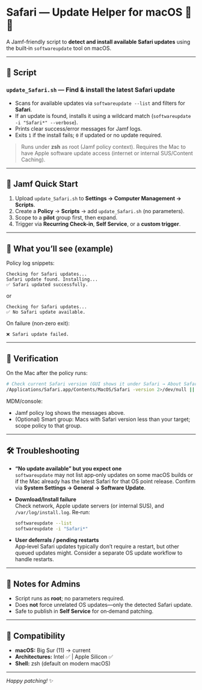 # Safari — Update Helper for macOS 🧭🐆

A Jamf-friendly script to **detect and install available Safari updates** using the built‑in `softwareupdate` tool on macOS.

---

## 📜 Script

### `update_Safari.sh` — Find & install the latest Safari update
- Scans for available updates via `softwareupdate --list` and filters for **Safari**.
- If an update is found, installs it using a wildcard match (`softwareupdate -i "Safari*" --verbose`).
- Prints clear success/error messages for Jamf logs.
- Exits `1` if the install fails; `0` if updated or no update required.

> Runs under **zsh** as root (Jamf policy context). Requires the Mac to have Apple software update access (internet or internal SUS/Content Caching).

---

## 🚀 Jamf Quick Start

1. Upload `update_Safari.sh` to **Settings → Computer Management → Scripts**.
2. Create a **Policy** → **Scripts** → add `update_Safari.sh` (no parameters).
3. Scope to a **pilot** group first, then expand.
4. Trigger via **Recurring Check-in**, **Self Service**, or a **custom trigger**.

---

## 🔎 What you’ll see (example)

Policy log snippets:
```
Checking for Safari updates...
Safari update found. Installing...
✅ Safari updated successfully.
```
or
```
Checking for Safari updates...
✅ No Safari update available.
```

On failure (non‑zero exit):
```
❌ Safari update failed.
```

---

## 🧪 Verification

On the Mac after the policy runs:
```bash
# Check current Safari version (GUI shows it under Safari → About Safari)
/Applications/Safari.app/Contents/MacOS/Safari -version 2>/dev/null || mdls -name kMDItemVersion /Applications/Safari.app
```

MDM/console:
- Jamf policy log shows the messages above.
- (Optional) Smart group: Macs with Safari version less than your target; scope policy to that group.

---

## 🛠️ Troubleshooting

- **“No update available” but you expect one**  
  `softwareupdate` may not list app‑only updates on some macOS builds or if the Mac already has the latest Safari for that OS point release. Confirm via **System Settings → General → Software Update**.

- **Download/Install failure**  
  Check network, Apple update servers (or internal SUS), and `/var/log/install.log`. Re‑run:
  ```bash
  softwareupdate --list
  softwareupdate -i "Safari*"
  ```

- **User deferrals / pending restarts**  
  App‑level Safari updates typically don’t require a restart, but other queued updates might. Consider a separate OS update workflow to handle restarts.

---

## 🔐 Notes for Admins

- Script runs as **root**; no parameters required.
- Does **not** force unrelated OS updates—only the detected Safari update.
- Safe to publish in **Self Service** for on‑demand patching.

---

## 🧭 Compatibility

- **macOS:** Big Sur (11) → current
- **Architectures:** Intel ✅ | Apple Silicon ✅
- **Shell:** zsh (default on modern macOS)

---

*Happy patching!* ✨
